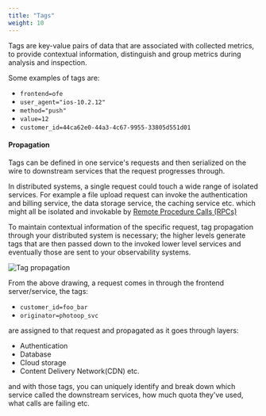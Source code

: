 ```yaml
---
title: "Tags"
weight: 10
---
```



Tags are key-value pairs of data that are associated with collected metrics, to
provide contextual information, distinguish and group metrics during analysis and inspection.

Some examples of tags are:

* `frontend=ofe`
* `user_agent="ios-10.2.12"`
* `method="push"`
* `value=12`
* `customer_id=44ca62e0-44a3-4c67-9955-33805d551d01`

#### Propagation

Tags can be defined in one service's requests and then serialized on the wire to downstream services
that the request progresses through.

In distributed systems, a single request could touch a wide range of isolated services.
For example a file upload request can invoke the authentication and billing service, the data storage
service, the caching service etc. which might all be isolated and invokable by [Remote Procedure Calls (RPCs)](https://en.wikipedia.org/wiki/Remote_procedure_call)

To maintain contextual information of the specific request, tag propagation through
your distributed system is necessary; the higher levels generate tags that are then
passed down to the invoked lower level services and eventually those are sent to your observability systems.

![Tag propagation](/img/tag-propagation-handdrawn.jpg)

From the above drawing, a request comes in through the frontend server/service,
the tags:

* `customer_id=foo_bar`
* `originator=photoop_svc`

are assigned to that request and propagated as it goes through layers:

* Authentication
* Database
* Cloud storage
* Content Delivery Network(CDN)
etc.

and with those tags, you can uniquely identify and break down which service called
the downstream services, how much quota they've used, what calls are failing etc.
